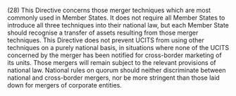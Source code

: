 (28) This Directive concerns those merger techniques which are most commonly used in Member States. It does not require all Member States to introduce all three techniques into their national law, but each Member State should recognise a transfer of assets resulting from those merger techniques. This Directive does not prevent UCITS from using other techniques on a purely national basis, in situations where none of the UCITS concerned by the merger has been notified for cross-border marketing of its units. Those mergers will remain subject to the relevant provisions of national law. National rules on quorum should neither discriminate between national and cross-border mergers, nor be more stringent than those laid down for mergers of corporate entities.